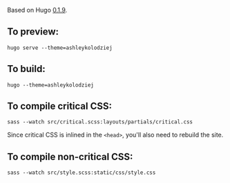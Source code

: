 Based on Hugo [0.1.9](https://gohugo.io/).

## To preview:

`hugo serve --theme=ashleykolodziej`

## To build:

`hugo --theme=ashleykolodziej`

## To compile critical CSS:

`sass --watch src/critical.scss:layouts/partials/critical.css`

Since critical CSS is inlined in the `<head>`, you'll also need to rebuild the site.

## To compile non-critical CSS:

`sass --watch src/style.scss:static/css/style.css`
